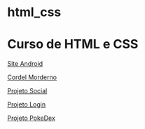 # html_css
<h1> Curso de HTML e CSS </h1>

<a href="https://andrerochadsr.github.io/projeto-android/" target="_blank">Site Android</a>

<a href="https://andrerochadsr.github.io/projeto-cordel/" target="_blank">Cordel Morderno</a>

<a href="https://andrerochadsr.github.io/projeto-social/" target="_blank">Projeto Social</a>

<a href="https://andrerochadsr.github.io/projeto-login/" target="_blank">Projeto Login</a>

<a href="https://andrerochadsr.github.io/pokedex/" target="_blank">Projeto PokeDex</a>


